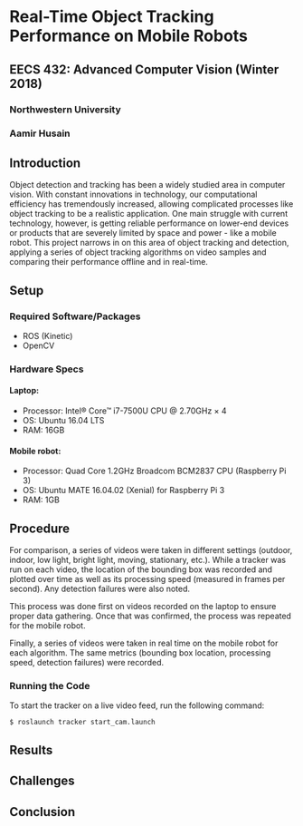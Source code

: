 # Real-Time Object Tracking Performance on Mobile Robots
## EECS 432: Advanced Computer Vision (Winter 2018)
### Northwestern University
### Aamir Husain

## Introduction
Object detection and tracking has been a widely studied area in computer vision. With constant innovations in technology, our computational efficiency has tremendously increased, allowing complicated processes like object tracking to be a realistic application. One main struggle with current technology, however, is getting reliable performance on lower-end devices or products that are severely limited by space and power - like a mobile robot. This project narrows in on this area of object tracking and detection, applying a series of object tracking algorithms on video samples and comparing their performance offline and in real-time.

## Setup
### Required Software/Packages
- ROS (Kinetic)
- OpenCV

### Hardware Specs
#### Laptop:
- Processor: Intel® Core™ i7-7500U CPU @ 2.70GHz × 4
- OS: Ubuntu 16.04 LTS
- RAM: 16GB

#### Mobile robot:
- Processor: Quad Core 1.2GHz Broadcom BCM2837 CPU (Raspberry Pi 3)
- OS: Ubuntu MATE 16.04.02 (Xenial) for Raspberry Pi 3
- RAM: 1GB

## Procedure
For comparison, a series of videos were taken in different settings (outdoor, indoor, low light, bright light, moving, stationary, etc.). While a tracker was run on each video, the location of the bounding box was recorded and plotted over time as well as its processing speed (measured in frames per second). Any detection failures were also noted.

This process was done first on videos recorded on the laptop to ensure proper data gathering. Once that was confirmed, the process was repeated for the mobile robot.

Finally, a series of videos were taken in real time on the mobile robot for each algorithm. The same metrics (bounding box location, processing speed, detection failures) were recorded.

### Running the Code
To start the tracker on a live video feed, run the following command:
```
$ roslaunch tracker start_cam.launch
```

## Results

## Challenges

## Conclusion
